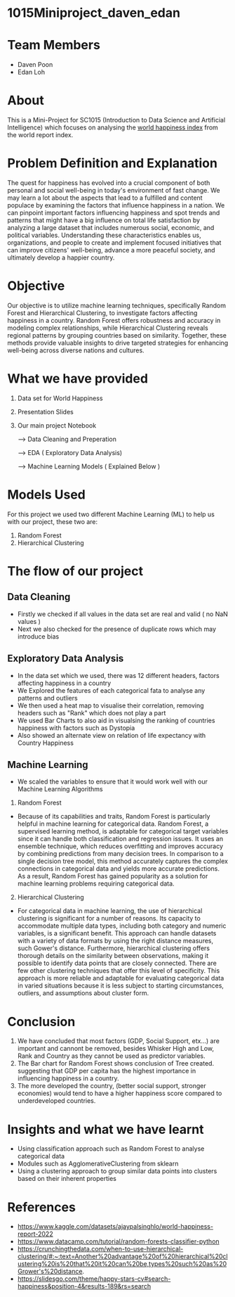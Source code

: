 # 1015Miniproject_daven_edan
# Team Members
* Daven Poon
* Edan Loh 

# About

This is a Mini-Project for SC1015 (Introduction to Data Science and Artificial Intelligence) which focuses on analysing the [world happiness index](https://www.kaggle.com/datasets/ajaypalsinghlo/world-happiness-report-2022) from the world report index.
# Problem Definition and Explanation
The quest for happiness has evolved into a crucial component of both personal and social well-being in today's environment of fast change. We may learn a lot about the aspects that lead to a fulfilled and content populace by examining the factors that influence happiness in a nation. We can pinpoint important factors influencing happiness and spot trends and patterns that might have a big influence on total life satisfaction by analyzing a large dataset that includes numerous social, economic, and political variables. Understanding these characteristics enables us, organizations, and people to create and implement focused initiatives that can improve citizens' well-being, advance a more peaceful society, and ultimately develop a happier country.

# Objective
Our objective is to utilize machine learning techniques, specifically Random Forest and Hierarchical Clustering, to investigate factors affecting happiness in a country. Random Forest offers robustness and accuracy in modeling complex relationships, while Hierarchical Clustering reveals regional patterns by grouping countries based on similarity. Together, these methods provide valuable insights to drive targeted strategies for enhancing well-being across diverse nations and cultures.

# What we have provided 
1. Data set for World Happiness
2. Presentation Slides
3. Our main project Notebook

   --> Data Cleaning and Preperation
   
   --> EDA ( Exploratory Data Analysis)
   
   --> Machine Learning Models ( Explained Below )

# Models Used
For this project we used two different Machine Learning (ML) to help us with our project, these two are:
  1. Random Forest 
  2. Hierarchical Clustering

# The flow of our project

## Data Cleaning
* Firstly we checked if all values in the data set are real and valid ( no NaN values )
* Next we also checked for the presence of duplicate rows which may introduce bias


## Exploratory Data Analysis
* In the data set which we used, there was 12 different headers, factors affecting happiness in a country
* We Explored the features of each categorical fata to analyse any patterns and outliers
* We then used a heat map to visualise their correlation, removing headers such as "Rank" which does not play a part
* We used Bar Charts to also aid in visualsing the ranking of countries happiness with factors such as Dystopia
* Also showed an alternate view on relation of life expectancy with Country Happiness

## Machine Learning
* We scaled the variables to ensure that it would work well with our Machine Learning Algorithms
1. Random Forest
* Because of its capabilities and traits, Random Forest is particularly helpful in machine learning for categorical data. Random Forest, a supervised learning method, is adaptable for categorical target variables since it can handle both classification and regression issues. It uses an ensemble technique, which reduces overfitting and improves accuracy by combining predictions from many decision trees. In comparison to a single decision tree model, this method accurately captures the complex connections in categorical data and yields more accurate predictions. As a result, Random Forest has gained popularity as a solution for machine learning problems requiring categorical data.

2. Hierarchical Clustering
* For categorical data in machine learning, the use of hierarchical clustering is significant for a number of reasons. Its capacity to accommodate multiple data types, including both category and numeric variables, is a significant benefit. This approach can handle datasets with a variety of data formats by using the right distance measures, such Gower's distance. Furthermore, hierarchical clustering offers thorough details on the similarity between observations, making it possible to identify data points that are closely connected. There are few other clustering techniques that offer this level of specificity. This approach is more reliable and adaptable for evaluating categorical data in varied situations because it is less subject to starting circumstances, outliers, and assumptions about cluster form.



# Conclusion
1. We have concluded that most factors (GDP, Social Support, etx...) are important and cannont be removed, besides Whisker High and Low, Rank and Country as they cannot be used as predictor variables.
2. The Bar chart for Random Forest shows conclusion of Tree created. suggesting that GDP per capita has the highest importance in influencing happiness in a country.
3. The more developed the country, (better social support, stronger economies) would tend to have a higher happiness score compared to underdeveloped countries.

# Insights and what we have learnt
* Using classification approach such as Random Forest to analyse categorical data
* Modules such as AgglomerativeClustering from sklearn
* Using a clustering approach to group similar data points into clusters based on their inherent properties



# References
* https://www.kaggle.com/datasets/ajaypalsinghlo/world-happiness-report-2022
* https://www.datacamp.com/tutorial/random-forests-classifier-python
* https://crunchingthedata.com/when-to-use-hierarchical-clustering/#:~:text=Another%20advantage%20of%20hierarchical%20clustering%20is%20that%20it%20can%20be,types%20such%20as%20Grower's%20distance.
* https://slidesgo.com/theme/happy-stars-cv#search-happiness&position-4&results-189&rs=search



